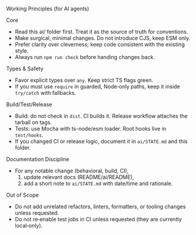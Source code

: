 Working Principles (for AI agents)

Core
- Read this ai/ folder first. Treat it as the source of truth for conventions.
- Make surgical, minimal changes. Do not introduce CJS, keep ESM only.
- Prefer clarity over cleverness; keep code consistent with the existing style.
- Always run `npm run check` before handing changes back.

Types & Safety
- Favor explicit types over `any`. Keep strict TS flags green.
- If you must use `require` in guarded, Node‑only paths, keep it inside `try/catch` with fallbacks.

Build/Test/Release
- Build: do not check in `dist`. CI builds it. Release workflow attaches the tarball on tags.
- Tests: use Mocha with ts-node/esm loader. Root hooks live in `test/hooks`.
- If you changed CI or release logic, document it in `ai/STATE.md` and this folder.

Documentation Discipline
- For any notable change (behavioral, build, CI),
  1) update relevant docs (README/ai/README),
  2) add a short note to `ai/STATE.md` with date/time and rationale.

Out of Scope
- Do not add unrelated refactors, linters, formatters, or tooling changes unless requested.
- Do not re‑enable test jobs in CI unless requested (they are currently local‑only).

